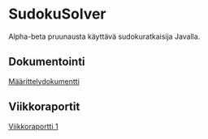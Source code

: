 # SudokuSolver
Alpha-beta pruunausta käyttävä sudokuratkaisija Javalla.

## Dokumentointi
[Määrittelydokumentti](dokumentaatio/määrittelydokumentti.md)

## Viikkoraportit
[Viikkoraportti 1](dokumentaati/viikkoraportti-1.md)
